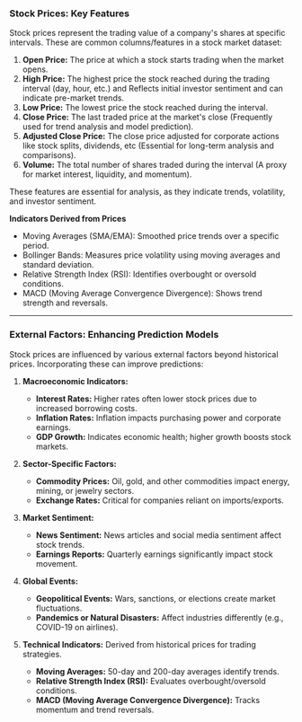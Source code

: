### **Stock Prices: Key Features**

Stock prices represent the trading value of a company's shares at specific intervals. These are common columns/features in a stock market dataset:

1. **Open Price:** The price at which a stock starts trading when the market opens.
2. **High Price:** The highest price the stock reached during the trading interval (day, hour, etc.) and Reflects initial investor sentiment and can indicate pre-market trends.
3. **Low Price:** The lowest price the stock reached during the interval.
4. **Close Price:** The last traded price at the market's close (Frequently used for trend analysis and model prediction).
5. **Adjusted Close Price:** The close price adjusted for corporate actions like stock splits, dividends, etc (Essential for long-term analysis and comparisons).
6. **Volume:** The total number of shares traded during the interval (A proxy for market interest, liquidity, and momentum).

These features are essential for analysis, as they indicate trends, volatility, and investor sentiment.

**Indicators Derived from Prices**

- Moving Averages (SMA/EMA): Smoothed price trends over a specific period.
- Bollinger Bands: Measures price volatility using moving averages and standard deviation.
- Relative Strength Index (RSI): Identifies overbought or oversold conditions.
- MACD (Moving Average Convergence Divergence): Shows trend strength and reversals.

---

### **External Factors: Enhancing Prediction Models**

Stock prices are influenced by various external factors beyond historical prices. Incorporating these can improve predictions:

1. **Macroeconomic Indicators:**

   - **Interest Rates:** Higher rates often lower stock prices due to increased borrowing costs.
   - **Inflation Rates:** Inflation impacts purchasing power and corporate earnings.
   - **GDP Growth:** Indicates economic health; higher growth boosts stock markets.

2. **Sector-Specific Factors:**

   - **Commodity Prices:** Oil, gold, and other commodities impact energy, mining, or jewelry sectors.
   - **Exchange Rates:** Critical for companies reliant on imports/exports.

3. **Market Sentiment:**

   - **News Sentiment:** News articles and social media sentiment affect stock trends.
   - **Earnings Reports:** Quarterly earnings significantly impact stock movement.

4. **Global Events:**

   - **Geopolitical Events:** Wars, sanctions, or elections create market fluctuations.
   - **Pandemics or Natural Disasters:** Affect industries differently (e.g., COVID-19 on airlines).

5. **Technical Indicators:** Derived from historical prices for trading strategies.
   - **Moving Averages:** 50-day and 200-day averages identify trends.
   - **Relative Strength Index (RSI):** Evaluates overbought/oversold conditions.
   - **MACD (Moving Average Convergence Divergence):** Tracks momentum and trend reversals.
